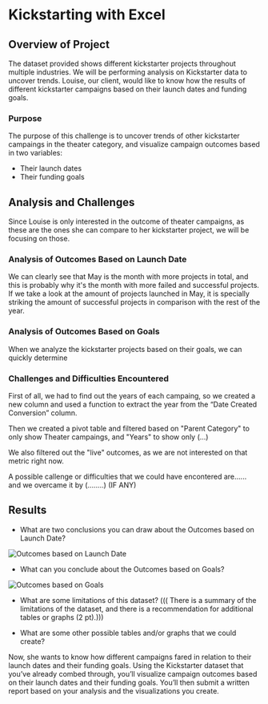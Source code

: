 # Kickstarting with Excel

## Overview of Project
The dataset provided shows different kickstarter projects throughout multiple industries.
We will be performing analysis on Kickstarter data to uncover trends.
Louise, our client, would like to know how the results of different kickstarter campaigns based on their launch dates and funding goals.

### Purpose
The purpose of this challenge is to uncover trends of other kickstarter campaings in the theater category, and visualize campaign outcomes based in two variables:
- Their launch dates
- Their funding goals
 

## Analysis and Challenges
Since Louise is only interested in the outcome of theater campaigns, as these are the ones she can compare to her kickstarter project, we will be focusing on those.

### Analysis of Outcomes Based on Launch Date
We can clearly see that May is the month with more projects in total, and this is probably why it's the month with more failed and successful projects. If we take a look at the amount of projects launched in May, it is specially striking the amount of successful projects in comparison with the rest of the year.

### Analysis of Outcomes Based on Goals
When we analyze the kickstarter projects based on their goals, we can quickly determine 


### Challenges and Difficulties Encountered
First of all, we had to find out the years of each campaing, so we created a new column and used a function to extract the year from the “Date Created Conversion” column.

Then we created a pivot table and filtered based on "Parent Category" to only show Theater campaings, and "Years" to show only (...)

We also filtered out the "live" outcomes, as we are not interested on that metric right now.

A possible callenge or difficulties that we could have encontered are...... and we overcame it by (........) (IF ANY)



## Results



- What are two conclusions you can draw about the Outcomes based on Launch Date?

![Outcomes based on Launch Date]()

- What can you conclude about the Outcomes based on Goals?

![Outcomes based on Goals]()

- What are some limitations of this dataset?
        (((	There is a summary of the limitations of the dataset, and there is a recommendation for additional tables or graphs (2 pt).)))

- What are some other possible tables and/or graphs that we could create?


Now, she wants to know how different campaigns fared in relation to their launch dates and their funding goals. Using the Kickstarter dataset that you’ve already combed through, you’ll visualize campaign outcomes based on their launch dates and their funding goals. You’ll then submit a written report based on your analysis and the visualizations you create.
